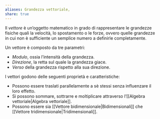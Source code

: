 ```yaml
---
aliases: Grandezza vettoriale,
share: true
---
```

Il *vettore* è un’oggetto matematico in grado di rappresentare le grandezze fisiche quali la velocità, lo spostamento o le forze, ovvero quelle grandezze in cui non è sufficiente un semplice numero a definirle completamente.

Un vettore è composto da tre parametri:
- *Modulo*, ossia l’intensità della grandezza.
- *Direzione*, la retta sul quale la grandezza giace.
- *Verso* della grandezza rispetto alla sua direzione.

I vettori godono delle seguenti proprietà e caratteristiche:
- Possono essere traslati parallelamente a sè stessi senza influenzare il loro effetto.
- Si possono sommare, sottrarre e moltiplicare attraverso l’[[Algebra vettoriale|Algebra vettoriale]].
- Possono essere sia [[Vettore bidimensionale|Bidimensionali]] che [[Vettore tridimensionale|Tridimensionali]].